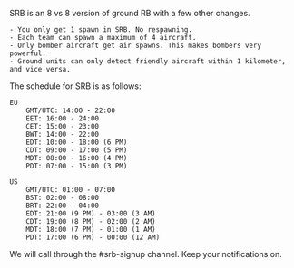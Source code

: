 SRB is an 8 vs 8 version of ground RB with a few other changes.

```
- You only get 1 spawn in SRB. No respawning.
- Each team can spawn a maximum of 4 aircraft.
- Only bomber aircraft get air spawns. This makes bombers very powerful.
- Ground units can only detect friendly aircraft within 1 kilometer, and vice versa.
```
The schedule for SRB is as follows:

```
EU
	GMT/UTC: 14:00 - 22:00
	EET: 16:00 - 24:00
	CET: 15:00 - 23:00
	BWT: 14:00 - 22:00
	EDT: 10:00 - 18:00 (6 PM)
	CDT: 09:00 - 17:00 (5 PM)
	MDT: 08:00 - 16:00 (4 PM)
	PDT: 07:00 - 15:00 (3 PM)

US
	GMT/UTC: 01:00 - 07:00
	BST: 02:00 - 08:00
	BRT: 22:00 - 04:00
	EDT: 21:00 (9 PM) - 03:00 (3 AM)
	CDT: 19:00 (8 PM) - 02:00 (2 AM)
	MDT: 18:00 (7 PM) - 01:00 (1 AM)
	PDT: 17:00 (6 PM) - 00:00 (12 AM)
```
We will call through the #srb-signup channel. Keep your notifications on.